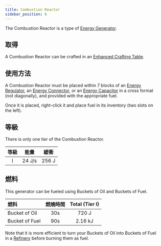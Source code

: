 ```yaml
---
title: Combustion Reactor
sidebar_position: 6
---
```


The Combustion Reactor is a type of [Energy Generator](Electric-Machines#energy-generation).

## 取得

A Combustion Reactor can be crafted in an [Enhanced Crafting Table](Enhanced-Crafting-Table).

## 使用方法

A Combustion Reactor must be placed within 7 blocks of an [Energy Regulator](Energy-Regulator), an [Energy Connector](Energy-Connector), or an [Energy Capacitor](Energy-Capacitors) in a cross format (not diagonally), and provided with the appropriate fuel.

Once it is placed, right-click it and place fuel in its inventory (two slots on the left).

## 等級

There is only one tier of the Combustion Reactor.

| 等級 |   能量   |  緩衝   |
|:--:|:------:|:-----:|
| I  | 24 J/s | 256 J |

## 燃料

This generator can be fueled using Buckets of Oil and Buckets of Fuel.

| 燃料             | 燃燒時間 | Total (Tier I) |
|:-------------- |:----:|:--------------:|
| Bucket of Oil  | 30s  |     720 J      |
| Bucket of Fuel | 90s  |    2.16 kJ     |

Note that it is more efficient to turn your Buckets of Oil into Buckets of Fuel in a [Refinery](Refinery) before burning them as fuel.
